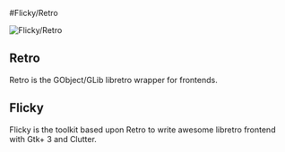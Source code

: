 #Flicky/Retro

![Flicky/Retro](https://github.com/Kekun/retro-gobject/blob/master/screenshot.png?raw=true)

## Retro

Retro is the GObject/GLib libretro wrapper for frontends.

## Flicky

Flicky is the toolkit based upon Retro to write awesome libretro frontend with Gtk+ 3 and Clutter.

